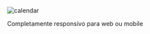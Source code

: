 ![calendar](https://user-images.githubusercontent.com/61070331/222199125-6213a90e-728b-4606-bf37-c620779d368d.png)

Completamente responsivo para web ou mobile
